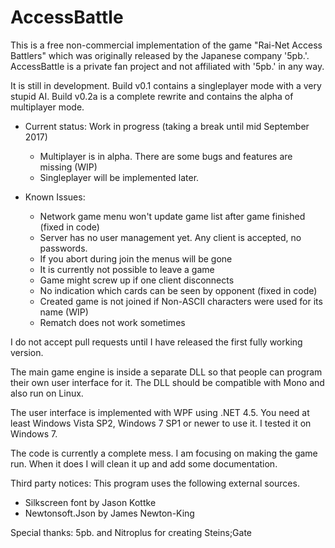 # AccessBattle

This is a free non-commercial implementation of the game 
"Rai-Net Access Battlers" which was originally released 
by the Japanese company '5pb.'. 
AccessBattle is a private fan project and not affiliated with
'5pb.' in any way.

It is still in development. 
Build v0.1 contains a singleplayer mode with a very stupid AI.
Build v0.2a is a complete rewrite and contains the alpha of multiplayer mode.

- Current status: Work in progress (taking a break until mid September 2017)
  - Multiplayer is in alpha. There are some bugs and features are missing (WIP)
  - Singleplayer will be implemented later.
  
- Known Issues:
  - Network game menu won't update game list after game finished (fixed in code)
  - Server has no user management yet. Any client is accepted, no passwords.
  - If you abort during join the menus will be gone
  - It is currently not possible to leave a game
  - Game might screw up if one client disconnects
  - No indication which cards can be seen by opponent (fixed in code)
  - Created game is not joined if Non-ASCII characters were used for its name (WIP)
  - Rematch does not work sometimes

I do not accept pull requests until I have released the first fully working version.

The main game engine is inside a separate DLL so that people
can program their own user interface for it. The DLL should
be compatible with Mono and also run on Linux.

The user interface is implemented with WPF using .NET 4.5.
You need at least Windows Vista SP2, Windows 7 SP1 or newer 
to use it. I tested it on Windows 7.

The code is currently a complete mess. I am focusing on
making the game run. When it does I will clean it up
and add some documentation.

Third party notices:
This program uses the following external sources.
- Silkscreen font by Jason Kottke
- Newtonsoft.Json by James Newton-King

Special thanks:
5pb. and Nitroplus for creating Steins;Gate